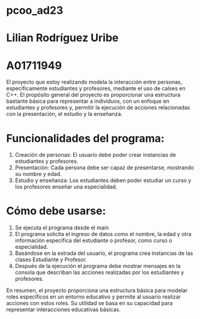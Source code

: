 # pcoo_ad23
# Lilian Rodríguez Uribe 
# A01711949

El proyecto que estoy realizando modela la interacción entre personas, específicamente estudiantes y profesores, mediante el uso de calses en C++. El propósito general del proyecto es proporcionar una estructura bastante básica para representar a individuos, con un enfoque en estudiantes y profesores y, permitir la ejecución de acciones relacionadas con la presentación, el estudio y la enseñanza.

# Funcionalidades del programa:
1. Creación de personas: El usuario debe poder crear instancias de estudiantes y profesores.
2. Presentación: Cada persona debe ser capaz de presentarse, mostrando su nombre y edad.
3. Estudio y enseñanza: Los estudiantes deben poder estudiar un curso y los profesores enseñar una especialidad.

# Cómo debe usarse:
1. Se ejecuta el programa desde el main
2. El programa solicita el ingreso de datos como el nombre, la edad y otra información específica del estudiante o profesor, como curso o especialidad.
3. Basándose en la estrada del usuario, el programa crea instancias de las clases Estudiante y Profesor.
4. Después de la ejecución el programa debe mostrar mensajes en la consola que describan las acciones realizadas por los estudiantes y profesores.
  
En resumen, el proyecto proporciona una estructura básica para modelar roles específicos en un entorno educativo y permite al usuario realizar acciones con estos roles. Su utilidad se basa en su capacidad para representar interacciones educativas básicas.

